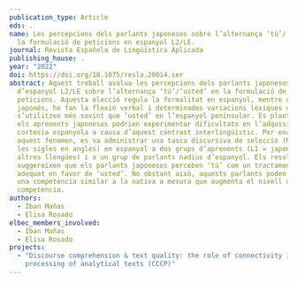 ```yaml
---
publication_type: Article
eds: .
name: Les percepcions dels parlants japonesos sobre l’alternança ‘tú’/‘usted’ en
  la formulació de peticions en espanyol L2/LE.
journal: Revista Española de Lingüística Aplicada
publishing_house: .
year: "2022"
doi: https://doi.org/10.1075/resla.20014.ser
abstract: Aquest treball avalua les percepcions dels parlants japonesos
  d’espanyol L2/LE sobre l’alternança ‘tú’/‘usted’ en la formulació de
  peticions. Aquesta elecció regula la formalitat en espanyol, mentre que, en
  japonès, ho fan la flexió verbal i determinades variacions lèxiques que
  s’utilitzen més sovint que ‘usted’ en l’espanyol peninsular. Es planteja que
  els aprenents japonesos podrien experimentar dificultats en l’adquisició de la
  cortesia espanyola a causa d’aquest contrast interlingüístic. Per examinar
  aquest fenomen, es va administrar una tasca discursiva de selecció (MDCT, per
  les sigles en anglès) en espanyol a dos grups d’aprenents (L1 = japonès; L1 =
  altres llengües) i a un grup de parlants nadius d’espanyol. Els resultats
  suggereixen que els parlants japonesos perceben ‘tú’ com un tractament menys
  adequat en favor de ‘usted’. No obstant això, aquests parlants poden assolir
  una competència similar a la nativa a mesura que augmenta el nivell de
  competència.
authors:
  - Iban Mañas
  - Elisa Rosado
elbec_members_involved:
  - Iban Mañas
  - Elisa Rosado
projects:
  - "Discourse comprehension & text quality: the role of connectivity in the
    processing of analytical texts (CCCP)"
---
```

